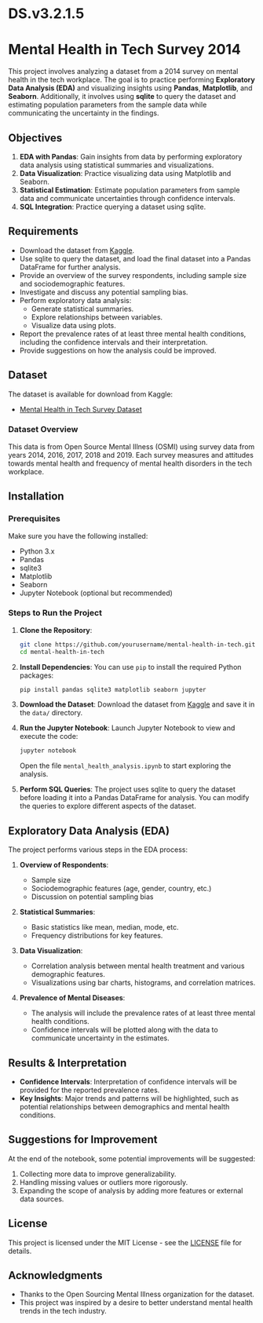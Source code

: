 # DS.v3.2.1.5

# Mental Health in Tech Survey 2014

This project involves analyzing a dataset from a 2014 survey on mental health in the tech workplace. The goal is to practice performing **Exploratory Data Analysis (EDA)** and visualizing insights using **Pandas**, **Matplotlib**, and **Seaborn**. Additionally, it involves using **sqlite** to query the dataset and estimating population parameters from the sample data while communicating the uncertainty in the findings.

## Objectives

1. **EDA with Pandas**: Gain insights from data by performing exploratory data analysis using statistical summaries and visualizations.
2. **Data Visualization**: Practice visualizing data using Matplotlib and Seaborn.
3. **Statistical Estimation**: Estimate population parameters from sample data and communicate uncertainties through confidence intervals.
4. **SQL Integration**: Practice querying a dataset using sqlite.

## Requirements

- Download the dataset from [Kaggle](https://www.kaggle.com/datasets/anth7310/mental-health-in-the-tech-industry).
- Use sqlite to query the dataset, and load the final dataset into a Pandas DataFrame for further analysis.
- Provide an overview of the survey respondents, including sample size and sociodemographic features.
- Investigate and discuss any potential sampling bias.
- Perform exploratory data analysis:
  - Generate statistical summaries.
  - Explore relationships between variables.
  - Visualize data using plots.
- Report the prevalence rates of at least three mental health conditions, including the confidence intervals and their interpretation.
- Provide suggestions on how the analysis could be improved.

## Dataset

The dataset is available for download from Kaggle:

- [Mental Health in Tech Survey Dataset](https://www.kaggle.com/datasets/anth7310/mental-health-in-the-tech-industry)

### Dataset Overview

This data is from Open Source Mental Illness (OSMI) using survey data from years 2014, 2016, 2017, 2018 and 2019. Each survey measures and attitudes towards mental health and frequency of mental health disorders in the tech workplace.

## Installation

### Prerequisites

Make sure you have the following installed:

- Python 3.x
- Pandas
- sqlite3
- Matplotlib
- Seaborn
- Jupyter Notebook (optional but recommended)

### Steps to Run the Project

1. **Clone the Repository**:
    ```bash
    git clone https://github.com/yourusername/mental-health-in-tech.git
    cd mental-health-in-tech
    ```

2. **Install Dependencies**:
    You can use `pip` to install the required Python packages:
    ```bash
    pip install pandas sqlite3 matplotlib seaborn jupyter
    ```

3. **Download the Dataset**:
    Download the dataset from [Kaggle](https://www.kaggle.com/datasets/anth7310/mental-health-in-the-tech-industry) and save it in the `data/` directory.

4. **Run the Jupyter Notebook**:
    Launch Jupyter Notebook to view and execute the code:
    ```bash
    jupyter notebook
    ```
    Open the file `mental_health_analysis.ipynb` to start exploring the analysis.

5. **Perform SQL Queries**:
    The project uses sqlite to query the dataset before loading it into a Pandas DataFrame for analysis. You can modify the queries to explore different aspects of the dataset.

## Exploratory Data Analysis (EDA)

The project performs various steps in the EDA process:

1. **Overview of Respondents**:
    - Sample size
    - Sociodemographic features (age, gender, country, etc.)
    - Discussion on potential sampling bias

2. **Statistical Summaries**:
    - Basic statistics like mean, median, mode, etc.
    - Frequency distributions for key features.

3. **Data Visualization**:
    - Correlation analysis between mental health treatment and various demographic features.
    - Visualizations using bar charts, histograms, and correlation matrices.

4. **Prevalence of Mental Diseases**:
    - The analysis will include the prevalence rates of at least three mental health conditions.
    - Confidence intervals will be plotted along with the data to communicate uncertainty in the estimates.

## Results & Interpretation

- **Confidence Intervals**: Interpretation of confidence intervals will be provided for the reported prevalence rates.
- **Key Insights**: Major trends and patterns will be highlighted, such as potential relationships between demographics and mental health conditions.

## Suggestions for Improvement

At the end of the notebook, some potential improvements will be suggested:

1. Collecting more data to improve generalizability.
2. Handling missing values or outliers more rigorously.
3. Expanding the scope of analysis by adding more features or external data sources.

## License

This project is licensed under the MIT License - see the [LICENSE](LICENSE) file for details.

## Acknowledgments

- Thanks to the Open Sourcing Mental Illness organization for the dataset.
- This project was inspired by a desire to better understand mental health trends in the tech industry.
